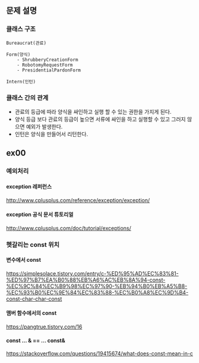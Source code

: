 ## 문제 설명
### 클래스 구조
~~~
Bureaucrat(관료)

Form(양식)
    - ShrubberyCreationForm
    - RobotomyRequestForm
    - PresidentialPardonForm

Intern(인턴)
~~~

### 클래스 간의 관계
- 관료의 등급에 따라 양식을 싸인하고 실행 할 수 있는 권한을 가지게 된다. 
- 양식 등급 보다 관료의 등급이 높으면 서류에 싸인을 하고 실행할 수 있고 그러지 않으면 예외가 발생한다.
- 인턴은 양식을 만들어서 리턴한다.


## ex00
### 예외처리
#### exception 레퍼런스
http://www.cplusplus.com/reference/exception/exception/

#### exception 공식 문서 튜토리얼
http://www.cplusplus.com/doc/tutorial/exceptions/

### 헷갈리는 const 위치

#### 변수에서 const
https://simplesolace.tistory.com/entry/c-%ED%95%AD%EC%83%81-%ED%97%B7%EA%B0%88%EB%A6%AC%EB%8A%94-const-%EC%9C%84%EC%B9%98%EC%97%90-%EB%94%B0%EB%A5%B8-%EC%93%B0%EC%9E%84%EC%83%88-%EC%B0%A8%EC%9D%B4-const-char-char-const

#### 맴버 함수에서의 const
https://pangtrue.tistory.com/16

#### const ... & == ... const&
https://stackoverflow.com/questions/19415674/what-does-const-mean-in-c

